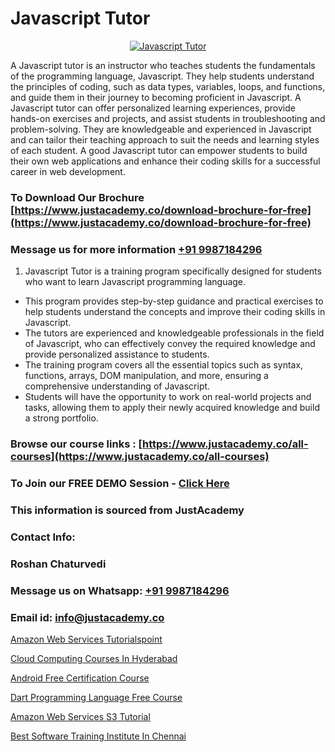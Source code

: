 # Javascript Tutor

<p align="center">
  <a href="https://justacademy.co/course-detail/javascript-training">
    <img src="https://justacademy.co/storage2/course_image/1676636853_course_image.webp" alt="Javascript Tutor">
  </a>
</p>


A Javascript tutor is an instructor who teaches students the fundamentals of the programming language, Javascript. They help students understand the principles of coding, such as data types, variables, loops, and functions, and guide them in their journey to becoming proficient in Javascript. A Javascript tutor can offer personalized learning experiences, provide hands-on exercises and projects, and assist students in troubleshooting and problem-solving. They are knowledgeable and experienced in Javascript and can tailor their teaching approach to suit the needs and learning styles of each student. A good Javascript tutor can empower students to build their own web applications and enhance their coding skills for a successful career in web development.
### To Download Our Brochure [https://www.justacademy.co/download-brochure-for-free](https://www.justacademy.co/download-brochure-for-free)
### Message us for more information [+91 9987184296](https://api.whatsapp.com/send?phone=919987184296)
1) Javascript Tutor is a training program specifically designed for students who want to learn Javascript programming language.
- This program provides step-by-step guidance and practical exercises to help students understand the concepts and improve their coding skills in Javascript.
- The tutors are experienced and knowledgeable professionals in the field of Javascript, who can effectively convey the required knowledge and provide personalized assistance to students.
- The training program covers all the essential topics such as syntax, functions, arrays, DOM manipulation, and more, ensuring a comprehensive understanding of Javascript.
- Students will have the opportunity to work on real-world projects and tasks, allowing them to apply their newly acquired knowledge and build a strong portfolio.

### Browse our course links : [https://www.justacademy.co/all-courses](https://www.justacademy.co/all-courses) 
### To Join our FREE DEMO Session - [Click Here](https://www.justacademy.co/register-for-course-demo)


### This information is sourced from JustAcademy
### Contact Info:
### Roshan Chaturvedi
### Message us on Whatsapp: [+91 9987184296](https://api.whatsapp.com/send?phone=919987184296)
### Email id: [info@justacademy.co](mailto:info@justacademy.co)
                
[Amazon Web Services Tutorialspoint](https://www.linkedin.com/pulse/amazon-web-services-tutorialspoint-justacademy-jaipur-3nz7e?trackingId=5NrT3NiDVwSzNxaydgs7Uw%3D%3D&lipi=urn%3Ali%3Apage%3Ad_flagship3_company_admin%3Bm6yRfzdhTJS77sF6jePtsg%3D%3D)

[Cloud Computing Courses In Hyderabad](https://www.linkedin.com/pulse/cloud-computing-courses-hyderabad-justacademy-jaipur-k6sjc?trackingId=Bj0EeXyQanB%2BGKIGl3Jp3Q%3D%3D&lipi=urn%3Ali%3Apage%3Ad_flagship3_company_admin%3B%2Bj%2BWkU3wSKSQ1R70zcYAcw%3D%3D)

[Android Free Certification Course](https://medium.com/@AkashSingh2052/android-free-certification-course-4618b7052f21)

[Dart Programming Language Free Course](https://medium.com/@mahi3106/dart-programming-language-free-course-b66d65e59673)

[Amazon Web Services S3 Tutorial](https://justacademyin.github.io/justacademy/amazon-web-services-s3-tutorial)

[Best Software Training Institute In Chennai](https://justacademyin.github.io/justacademy/best-software-training-institute-in-chennai)

